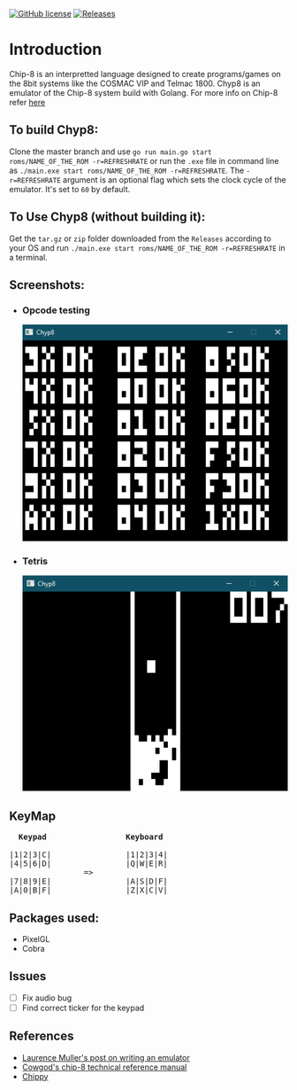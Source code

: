 [![GitHub license](https://img.shields.io/github/license/beanboi7/Chyp8?color=pink&logo=github)](https://github.com/beanboi7/Chyp8/blob/master/LICENSE) [![Releases](https://img.shields.io/badge/status-building-brightgreen)](https://github.com/beanboi7/Chyp8/releases)
# Introduction
Chip-8 is an interpretted language designed to create programs/games on the 8bit systems like the COSMAC VIP and Telmac 1800.
Chyp8 is an emulator of the Chip-8 system build with Golang. For more info on Chip-8 refer [here](https://en.wikipedia.org/wiki/CHIP-8)

## To build Chyp8:
Clone the master branch and use ```go run main.go start roms/NAME_OF_THE_ROM -r=REFRESHRATE```
or run the ```.exe``` file in command line as ```./main.exe start roms/NAME_OF_THE_ROM -r=REFRESHRATE```.
The ```-r=REFRESHRATE``` argument is an optional flag which sets the clock cycle of the emulator. 
It's set to ```60``` by default.

## To Use Chyp8 (without building it):
Get the ```tar.gz``` or ```zip``` folder downloaded from the ```Releases``` according to your OS and run ```./main.exe start roms/NAME_OF_THE_ROM -r=REFRESHRATE``` in a terminal.

## Screenshots:
- ### Opcode testing
    ![Opcodes tested image](./assets/opcodetest.png)
- ### Tetris
    ![tetris](./assets/tetris.png)

## KeyMap

<pre>  <b>Keypad</b>                 <b>Keyboard</b> 
             
|1|2|3|C|                |1|2|3|4|
|4|5|6|D|                |Q|W|E|R|
                =>
|7|8|9|E|                |A|S|D|F|
|A|0|B|F|                |Z|X|C|V|</pre>


## Packages used:
- PixelGL
- Cobra

## Issues
- [ ] Fix audio bug
- [ ] Find correct ticker for the keypad

## References 
- [Laurence Muller's post on writing an emulator](https://multigesture.net/articles/how-to-write-an-emulator-chip-8-interpreter/) 
- [Cowgod's chip-8 technical reference manual](http://devernay.free.fr/hacks/chip8/C8TECH10.HTM#2.4)
- [Chippy](https://github.com/bradford-hamilton/chippy)
